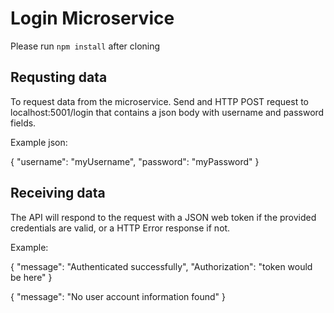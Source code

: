 # Login Microservice

Please run `npm install` after cloning

## Requsting data

To request data from the microservice. Send and HTTP POST request to localhost:5001/login that contains a json body with username and password fields.

Example json:

{
    "username": "myUsername",
    "password": "myPassword"
}

## Receiving data

The API will respond to the request with a JSON web token if the provided credentials are valid, or a HTTP Error response if not.

Example:

{
    "message": "Authenticated successfully",
    "Authorization": "token would be here"
}

{
    "message": "No user account information found"
}